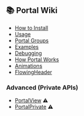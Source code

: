 ## 📚 Portal Wiki

- [How to Install](./How-to-Install)
- [Usage](./Usage)
- [Portal Groups](./Portal-Groups)
- [Examples](./Examples)
- [Debugging](./Debugging)
- [How Portal Works](./How-Portal-Works)
- [Animations](./Animations)
- [FlowingHeader](./FlowingHeader)

### Advanced (Private APIs)
- [PortalView](./PortalView) ⚠️
- [PortalPrivate](./PortalPrivate) ⚠️
